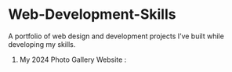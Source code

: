 # Web-Development-Skills
A portfolio of web design and development projects I’ve built while developing my skills.

1. My 2024 Photo Gallery Website : 
